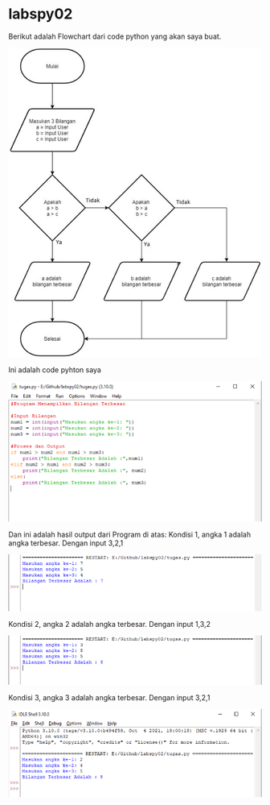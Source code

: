 # labspy02

Berikut adalah Flowchart dari code python yang akan saya buat.

![IMG 1](screenshot/flowchart.jpg)

Ini adalah code pyhton saya

![IMG 2](screenshot/1.png)

Dan ini adalah hasil output dari Program di atas:
Kondisi 1, angka 1 adalah angka terbesar.
Dengan input 3,2,1

![IMG 3](screenshot/2.png)

Kondisi 2, angka 2 adalah angka terbesar.
Dengan input 1,3,2

![IMG 4](screenshot/3.png)

Kondisi 3, angka 3 adalah angka terbesar.
Dengan input 3,2,1

![IMG 5](screenshot/4.png)
